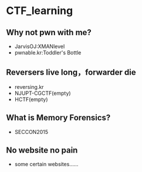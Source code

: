 # CTF_learning
## Why not pwn with me?
- JarvisOJ:XMANlevel
- pwnable.kr:Toddler's Bottle
## Reversers live long，forwarder die
- reversing.kr
- NJUPT-CGCTF(empty)
- HCTF(empty)
## What is Memory Forensics?
- SECCON2015
## No website no pain
- some certain websites……
